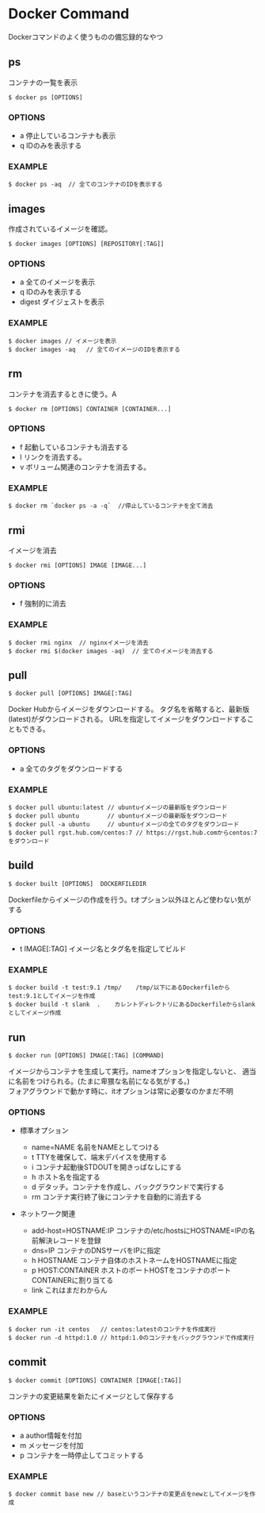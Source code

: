 
# Docker Command

Dockerコマンドのよく使うものの備忘録的なやつ

	
## ps
コンテナの一覧を表示
	
	$ docker ps [OPTIONS] 

### OPTIONS

 - a 停止しているコンテナも表示
 - q IDのみを表示する

### EXAMPLE

	$ docker ps -aq  // 全てのコンテナのIDを表示する

## images
作成されているイメージを確認。

	$ docker images [OPTIONS] [REPOSITORY[:TAG]]

### OPTIONS

 - a 全てのイメージを表示
 - q IDのみを表示する
 - digest ダイジェストを表示

### EXAMPLE

	$ docker images // イメージを表示
	$ docker images -aq   // 全てのイメージのIDを表示する


## rm
コンテナを消去するときに使う。A
	
	$ docker rm [OPTIONS] CONTAINER [CONTAINER...]	

### OPTIONS

 - f 起動しているコンテナも消去する
 - l リンクを消去する。
 - v ボリューム関連のコンテナを消去する。

### EXAMPLE

	$ docker rm `docker ps -a -q`  //停止しているコンテナを全て消去


## rmi
イメージを消去
	
	$ docker rmi [OPTIONS] IMAGE [IMAGE...] 

### OPTIONS

 - f 強制的に消去

### EXAMPLE

	$ docker rmi nginx  // nginxイメージを消去
	$ docker rmi $(docker images -aq)  // 全てのイメージを消去する




## pull
	
	$ docker pull [OPTIONS] IMAGE[:TAG]

Docker Hubからイメージをダウンロードする。
タグ名を省略すると、最新版(latest)がダウンロードされる。
URLを指定してイメージをダウンロードすることもできる。

### OPTIONS

 - a 全てのタグをダウンロードする

### EXAMPLE
	
	$ docker pull ubuntu:latest // ubuntuイメージの最新版をダウンロード
	$ docker pull ubuntu        // ubuntuイメージの最新版をダウンロード
	$ docker pull -a ubuntu     // ubuntuイメージの全てのタグをダウンロード
	$ docker pull rgst.hub.com/centos:7 // https://rgst.hub.comからcentos:7をダウンロード



## build

	$ docker built [OPTIONS]  DOCKERFILEDIR

Dockerfileからイメージの作成を行う。tオプション以外ほとんど使わない気がする

### OPTIONS

 - t IMAGE[:TAG] イメージ名とタグ名を指定してビルド

### EXAMPLE

	$ docker build -t test:9.1 /tmp/    /tmp/以下にあるDockerfileからtest:9.1としてイメージを作成
	$ docker build -t slank  .    カレントディレクトリにあるDockerfileからslankとしてイメージ作成



## run

	$ docker run [OPTIONS] IMAGE[:TAG] [COMMAND]

イメージからコンテナを生成して実行。nameオプションを指定しないと、
適当に名前をつけられる。(たまに卑猥な名前になる気がする。)  
フォアグラウンドで動かす時に、itオプションは常に必要なのかまだ不明


### OPTIONS
 
 - 標準オプション
	 - name=NAME 名前をNAMEとしてつける
	 - t  TTYを確保して、端末デバイスを使用する
	 - i  コンテナ起動後STDOUTを開きっぱなしにする
	 - h  ホスト名を指定する
	 - d  デタッチ。コンテナを作成し、バックグラウンドで実行する
	 - rm コンテナ実行終了後にコンテナを自動的に消去する

 - ネットワーク関連
	 - add-host=HOSTNAME:IP コンテナの/etc/hostsにHOSTNAME=IPの名前解決レコードを登録
	 - dns=IP  コンテナのDNSサーバをIPに指定
	 - h HOSTNAME コンテナ自体のホストネームをHOSTNAMEに指定
	 - p HOST:CONTAINER ホストのポートHOSTをコンテナのポートCONTAINERに割り当てる
	 - link これはまだわからん

### EXAMPLE

	$ docker run -it centos   // centos:latestのコンテナを作成実行
	$ docker run -d httpd:1.0 // httpd:1.0のコンテナをバックグラウンドで作成実行





## commit

	$ docker commit [OPTIONS] CONTAINER [IMAGE[:TAG]]

コンテナの変更結果を新たにイメージとして保存する


### OPTIONS

 - a author情報を付加
 - m メッセージを付加
 - p コンテナを一時停止してコミットする

### EXAMPLE

	$ docker commit base new // baseというコンテナの変更点をnewとしてイメージを作成


 
